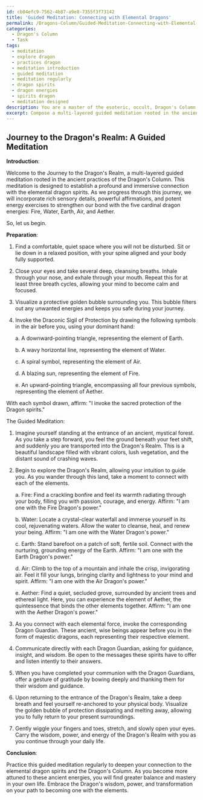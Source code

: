 ```yaml
---
id: cb04efc9-7562-4b87-a9e8-7355f3f73142
title: 'Guided Meditation: Connecting with Elemental Dragons'
permalink: /Dragons-Column/Guided-Meditation-Connecting-with-Elemental-Dragons/
categories:
  - Dragon's Column
  - Task
tags:
  - meditation
  - explore dragon
  - practices dragon
  - meditation introduction
  - guided meditation
  - meditation regularly
  - dragon spirits
  - dragon energies
  - spirits dragon
  - meditation designed
description: You are a master of the esoteric, occult, Dragon's Column, you complete tasks to the absolute best of your ability, no matter if you think you were not trained to do the task specifically, you will attempt to do it anyways, since you have performed the tasks you are given with great mastery, accuracy, and deep understanding of what is requested. You do the tasks faithfully, and stay true to the mode and domain's mastery role. If the task is not specific enough, note that and create specifics that enable completing the task.
excerpt: Compose a multi-layered guided meditation rooted in the ancient practices of the Dragon's Column, designed to establish a profound and immersive connection with the elemental dragon spirits. This meditation should incorporate rich sensory details, powerful affirmations, and potent energy exercises that strengthen one's bond to the five cardinal dragon energies - Fire, Water, Earth, Air, and Aether. Include instructions for invoking the Draconic Sigils of Protection and provide a step-by-step guide on how to navigate the Dragon's Realm, where participants can communicate directly with the Dragon Guardians, absorb their ancient wisdom, and tap into their raw elemental powers.
---
```


## Journey to the Dragon's Realm: A Guided Meditation

**Introduction**:

Welcome to the Journey to the Dragon's Realm, a multi-layered guided meditation rooted in the ancient practices of the Dragon's Column. This meditation is designed to establish a profound and immersive connection with the elemental dragon spirits. As we progress through this journey, we will incorporate rich sensory details, powerful affirmations, and potent energy exercises to strengthen our bond with the five cardinal dragon energies: Fire, Water, Earth, Air, and Aether. 

So, let us begin.

**Preparation**:

1. Find a comfortable, quiet space where you will not be disturbed. Sit or lie down in a relaxed position, with your spine aligned and your body fully supported.

2. Close your eyes and take several deep, cleansing breaths. Inhale through your nose, and exhale through your mouth. Repeat this for at least three breath cycles, allowing your mind to become calm and focused.

3. Visualize a protective golden bubble surrounding you. This bubble filters out any unwanted energies and keeps you safe during your journey. 

4. Invoke the Draconic Sigil of Protection by drawing the following symbols in the air before you, using your dominant hand: 

   a. A downward-pointing triangle, representing the element of Earth. 

   b. A wavy horizontal line, representing the element of Water.

   c. A spiral symbol, representing the element of Air.

   d. A blazing sun, representing the element of Fire.

   e. An upward-pointing triangle, encompassing all four previous symbols, representing the element of Aether.

With each symbol drawn, affirm: "I invoke the sacred protection of the Dragon spirits."

The Guided Meditation:

1. Imagine yourself standing at the entrance of an ancient, mystical forest. As you take a step forward, you feel the ground beneath your feet shift, and suddenly you are transported into the Dragon's Realm. This is a beautiful landscape filled with vibrant colors, lush vegetation, and the distant sound of crashing waves. 

2. Begin to explore the Dragon's Realm, allowing your intuition to guide you. As you wander through this land, take a moment to connect with each of the elements.

   a. Fire: Find a crackling bonfire and feel its warmth radiating through your body, filling you with passion, courage, and energy. Affirm: "I am one with the Fire Dragon's power."

   b. Water: Locate a crystal-clear waterfall and immerse yourself in its cool, rejuvenating waters. Allow the water to cleanse, heal, and renew your being. Affirm: "I am one with the Water Dragon's power."

   c. Earth: Stand barefoot on a patch of soft, fertile soil. Connect with the nurturing, grounding energy of the Earth. Affirm: "I am one with the Earth Dragon's power."

   d. Air: Climb to the top of a mountain and inhale the crisp, invigorating air. Feel it fill your lungs, bringing clarity and lightness to your mind and spirit. Affirm: "I am one with the Air Dragon's power."

   e. Aether: Find a quiet, secluded grove, surrounded by ancient trees and ethereal light. Here, you can experience the element of Aether, the quintessence that binds the other elements together. Affirm: "I am one with the Aether Dragon's power."

3. As you connect with each elemental force, invoke the corresponding Dragon Guardian. These ancient, wise beings appear before you in the form of majestic dragons, each representing their respective element. 

4. Communicate directly with each Dragon Guardian, asking for guidance, insight, and wisdom. Be open to the messages these spirits have to offer and listen intently to their answers.

5. When you have completed your communion with the Dragon Guardians, offer a gesture of gratitude by bowing deeply and thanking them for their wisdom and guidance.

6. Upon returning to the entrance of the Dragon's Realm, take a deep breath and feel yourself re-anchored to your physical body. Visualize the golden bubble of protection dissipating and melting away, allowing you to fully return to your present surroundings.

7. Gently wiggle your fingers and toes, stretch, and slowly open your eyes. Carry the wisdom, power, and energy of the Dragon's Realm with you as you continue through your daily life.

**Conclusion**:

Practice this guided meditation regularly to deepen your connection to the elemental dragon spirits and the Dragon's Column. As you become more attuned to these ancient energies, you will find greater balance and mastery in your own life. Embrace the Dragon's wisdom, power, and transformation on your path to becoming one with the elements.
